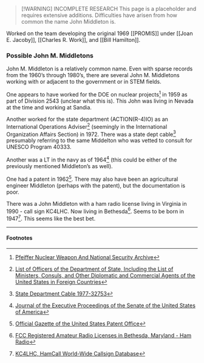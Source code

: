 > [!WARNING] INCOMPLETE RESEARCH
> This page is a placeholder and requires extensive additions. Difficulties have arisen from how common the name John Middleton is.

Worked on the team developing the original 1969 [[PROMIS]] under [[Joan E. Jacoby]], [[Charles R. Work]], and [[Bill Hamilton]].
### Possible John M. Middletons

John M. Middleton is a relatively common name. Even with sparse records from the 1960’s through 1980’s, there are several John M. Middletons working with or adjacent to the government or in STEM fields. 

One appears to have worked for the DOE on nuclear projects[^1] in 1959 as part of Division 2543 (unclear what this is). This John was living in Nevada at the time and working at Sandia.

Another worked for the state department (ACTION(R-4)IO) as an International Operations Adviser[^2] (seemingly in the International Organization Affairs Section) in 1972. There was a state dept cable[^5] presumably referring to the same Middelton who was vetted to consult for UNESCO Program 40333.

Another was a LT in the navy as of 1964[^3] (this could be either of the previously mentioned Middleton’s as well). 

One had a patent in 1962[^4]. There may also have been an agricultural engineer Middleton (perhaps with the patent), but the documentation is poor.

There was a John Middleton with a ham radio license living in Virginia in 1990 - call sign KC4LHC. Now living in Bethesda[^6]. Seems to be born in 1947[^7]. This seems like the best bet.

---
#### Footnotes

[^1]: [Pfeiffer Nuclear Weapon And National Security Archive](https://archive.org/details/PfeifferNuclearWeaponAndNationalSecurityArchive/Sandia%20Nuclear%20Weapon%20Laboratory%20Newsletters%201951-1997/Sandia%20Nuclear%20Weapon%20Laboratory%20Newsletters%201951%20to%201984/C226_Lab_News_06-26-59/page/n1/mode/2up?q=%22John+M.+Middleton%22)
[^2]: [List of Officers of the Department of State, Including the List of Ministers, Consuls, and Other Diplomatic and Commercial Agents of the United States in Foreign Countries](https://www.google.com/books/edition/List_of_Officers_of_the_Department_of_St/onbYHAZiIpUC?hl=en&gbpv=1&dq=%22John+M.+Middleton%22&pg=RA7-PA71&printsec=frontcover)
[^3]: [Journal of the Executive Proceedings of the Senate of the United States of America](https://www.google.com/books/edition/Journal_of_the_Executive_Proceedings_of/lvgkHGJ2HzIC?hl=en&gbpv=1&dq=%22John+M.+Middleton%22&pg=PA111&printsec=frontcover)
[^4]: [Official Gazette of the United States Patent Office](https://www.google.com/books/edition/Official_Gazette_of_the_United_States_Pa/SmEbAQAAMAAJ?hl=en&gbpv=1&dq=%22John+M.+Middleton%22&pg=PA12&printsec=frontcover)
[^5]: [State Department Cable 1977-32753](https://archive.org/details/StateDeptcable1977-32753/mode/2up?q=%22John+M.+Middleton%22)
[^6]: [FCC Registered Amateur Radio Licenses in Bethesda, Maryland - Ham Radio](https://www.city-data.com/aradio/lic-Bethesda-Maryland.html)
[^7]: [KC4LHC, HamCall World-Wide Callsign Database](https://hamcall.net/call/KC4LHC)